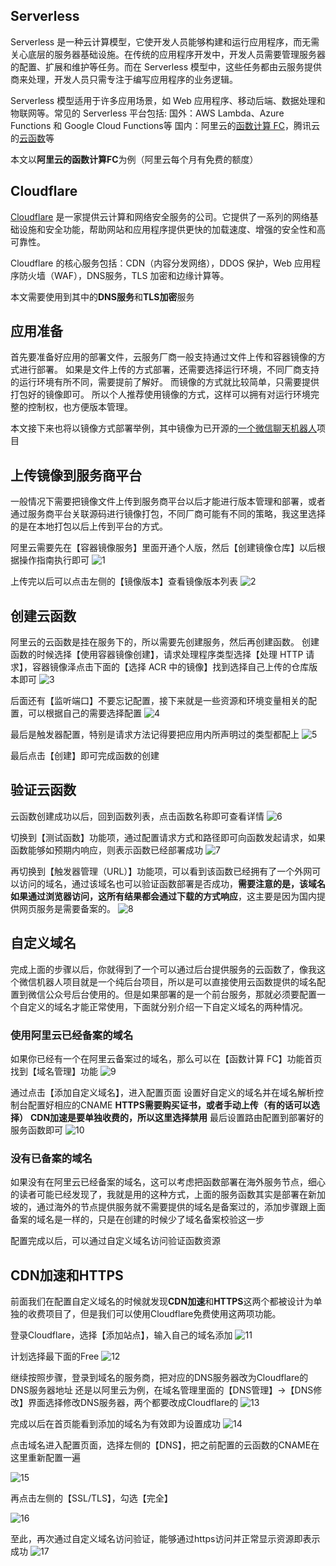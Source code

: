## Serverless

Serverless 是一种云计算模型，它使开发人员能够构建和运行应用程序，而无需关心底层的服务器基础设施。在传统的应用程序开发中，开发人员需要管理服务器的配置、扩展和维护等任务。而在 Serverless 模型中，这些任务都由云服务提供商来处理，开发人员只需专注于编写应用程序的业务逻辑。

Serverless 模型适用于许多应用场景，如 Web 应用程序、移动后端、数据处理和物联网等。常见的 Serverless 平台包括:
国外：AWS Lambda、Azure Functions 和 Google Cloud Functions等
国内：阿里云的[函数计算 FC](https://www.aliyun.com/product/fc)，腾讯云的[云函数](https://cloud.tencent.com/product/scf)等

本文以**阿里云的函数计算FC**为例（阿里云每个月有免费的额度）

## Cloudflare

[Cloudflare](https://www.cloudflare-cn.com/) 是一家提供云计算和网络安全服务的公司。它提供了一系列的网络基础设施和安全功能，帮助网站和应用程序提供更快的加载速度、增强的安全性和高可靠性。

Cloudflare 的核心服务包括：CDN（内容分发网络），DDOS 保护，Web 应用程序防火墙（WAF），DNS服务，TLS 加密和边缘计算等。

本文需要使用到其中的**DNS服务**和**TLS加密**服务

## 应用准备

首先要准备好应用的部署文件，云服务厂商一般支持通过文件上传和容器镜像的方式进行部署。
如果是文件上传的方式部署，还需要选择运行环境，不同厂商支持的运行环境有所不同，需要提前了解好。
而镜像的方式就比较简单，只需要提供打包好的镜像即可。
所以个人推荐使用镜像的方式，这样可以拥有对运行环境完整的控制权，也方便版本管理。

本文接下来也将以镜像方式部署举例，其中镜像为已开源的[一个微信聊天机器人](https://github.com/MartinDai/weChatRobot-go)项目

## 上传镜像到服务商平台

一般情况下需要把镜像文件上传到服务商平台以后才能进行版本管理和部署，或者通过服务商平台关联源码进行镜像打包，不同厂商可能有不同的策略，我这里选择的是在本地打包以后上传到平台的方式。

阿里云需要先在【容器镜像服务】里面开通个人版，然后【创建镜像仓库】以后根据操作指南执行即可
![1](other/serverless-with-cloudflare-support-https/1.png)

上传完以后可以点击左侧的【镜像版本】查看镜像版本列表
![2](other/serverless-with-cloudflare-support-https/2.png)

## 创建云函数

阿里云的云函数是挂在服务下的，所以需要先创建服务，然后再创建函数。
创建函数的时候选择【使用容器镜像创建】，请求处理程序类型选择【处理 HTTP 请求】，容器镜像泽点击下面的【选择 ACR 中的镜像】找到选择自己上传的仓库版本即可
![3](other/serverless-with-cloudflare-support-https/3.png)

后面还有【监听端口】不要忘记配置，接下来就是一些资源和环境变量相关的配置，可以根据自己的需要选择配置
![4](other/serverless-with-cloudflare-support-https/4.png)

最后是触发器配置，特别是请求方法记得要把应用内所声明过的类型都配上
![5](other/serverless-with-cloudflare-support-https/5.png)

最后点击【创建】即可完成函数的创建

## 验证云函数

云函数创建成功以后，回到函数列表，点击函数名称即可查看详情
![6](other/serverless-with-cloudflare-support-https/6.png)

切换到【测试函数】功能项，通过配置请求方式和路径即可向函数发起请求，如果函数能够如预期内响应，则表示函数已经部署成功
![7](other/serverless-with-cloudflare-support-https/7.png)

再切换到【触发器管理（URL）】功能项，可以看到该函数已经拥有了一个外网可以访问的域名，通过该域名也可以验证函数部署是否成功，**需要注意的是，该域名如果通过浏览器访问，这所有结果都会通过下载的方式响应**，这主要是因为国内提供网页服务是需要备案的。
![8](other/serverless-with-cloudflare-support-https/8.png)

## 自定义域名

完成上面的步骤以后，你就得到了一个可以通过后台提供服务的云函数了，像我这个微信机器人项目就是一个纯后台项目，所以是可以直接使用云函数提供的域名配置到微信公众号后台使用的。但是如果部署的是一个前台服务，那就必须要配置一个自定义的域名才能正常使用，下面就分别介绍一下自定义域名的两种情况。

### 使用阿里云已经备案的域名

如果你已经有一个在阿里云备案过的域名，那么可以在【函数计算 FC】功能首页找到【域名管理】功能
![9](other/serverless-with-cloudflare-support-https/9.png)

通过点击【添加自定义域名】，进入配置页面
设置好自定义的域名并在域名解析控制台配置好相应的CNAME
**HTTPS需要购买证书，或者手动上传（有的话可以选择）**
**CDN加速是要单独收费的，所以这里选择禁用**
最后设置路由配置到部署好的服务函数即可
![10](other/serverless-with-cloudflare-support-https/10.png)

### 没有已备案的域名

如果没有在阿里云已经备案的域名，这可以考虑把函数部署在海外服务节点，细心的读者可能已经发现了，我就是用的这种方式，上面的服务函数其实是部署在新加坡的，通过海外的节点提供服务就不需要提供的域名是备案过的，添加步骤跟上面备案的域名是一样的，只是在创建的时候少了域名备案校验这一步

配置完成以后，可以通过自定义域名访问验证函数资源

## CDN加速和HTTPS

前面我们在配置自定义域名的时候就发现**CDN加速**和**HTTPS**这两个都被设计为单独的收费项目了，但是我们可以使用Cloudflare免费使用这两项功能。

登录Cloudflare，选择【添加站点】，输入自己的域名添加
![11](other/serverless-with-cloudflare-support-https/11.png)

计划选择最下面的Free
![12](other/serverless-with-cloudflare-support-https/12.png)

继续按照步骤，登录到域名的服务商，把对应的DNS服务器改为Cloudflare的DNS服务器地址
还是以阿里云为例，在域名管理里面的【DNS管理】->【DNS修改】界面选择修改DNS服务器，两个都要改成Cloudflare的
![13](other/serverless-with-cloudflare-support-https/13.png)

完成以后在首页能看到添加的域名为有效即为设置成功
![14](other/serverless-with-cloudflare-support-https/14.png)

点击域名进入配置页面，选择左侧的【DNS】，把之前配置的云函数的CNAME在这里重新配置一遍

![15](other/serverless-with-cloudflare-support-https/15.png)

再点击左侧的【SSL/TLS】，勾选【完全】

![16](other/serverless-with-cloudflare-support-https/16.png)

至此，再次通过自定义域名访问验证，能够通过https访问并正常显示资源即表示成功
![17](other/serverless-with-cloudflare-support-https/17.png)
